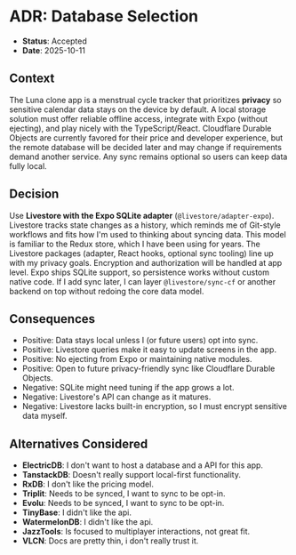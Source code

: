 # ADR: Database Selection

- **Status**: Accepted
- **Date**: 2025-10-11

## Context

The Luna clone app is a menstrual cycle tracker that prioritizes **privacy** so sensitive calendar data stays on the device by default. A local storage solution must offer reliable offline access, integrate with Expo (without ejecting), and play nicely with the TypeScript/React. Cloudflare Durable Objects are currently favored for their price and developer experience, but the remote database will be decided later and may change if requirements demand another service. Any sync remains optional so users can keep data fully local.

## Decision

Use **Livestore with the Expo SQLite adapter** (`@livestore/adapter-expo`). Livestore tracks state changes as a history, which reminds me of Git-style workflows and fits how I'm used to thinking about syncing data. This model is familiar to the Redux store, which I have been using for years. The Livestore packages (adapter, React hooks, optional sync tooling) line up with my privacy goals. Encryption and authorization will be handled at app level. Expo ships SQLite support, so persistence works without custom native code. If I add sync later, I can layer `@livestore/sync-cf` or another backend on top without redoing the core data model.

## Consequences

- Positive: Data stays local unless I (or future users) opt into sync.
- Positive: Livestore queries make it easy to update screens in the app.
- Positive: No ejecting from Expo or maintaining native modules.
- Positive: Open to future privacy-friendly sync like Cloudflare Durable Objects.
- Negative: SQLite might need tuning if the app grows a lot.
- Negative: Livestore's API can change as it matures.
- Negative: Livestore lacks built-in encryption, so I must encrypt sensitive data myself.

## Alternatives Considered

- **ElectricDB**: I don't want to host a database and a API for this app.
- **TanstackDB**: Doesn't really support local-first functionality.
- **RxDB**: I don't like the pricing model.
- **Triplit**: Needs to be synced, I want to sync to be opt-in.
- **Evolu**: Needs to be synced, I want to sync to be opt-in.
- **TinyBase**: I didn't like the api.
- **WatermelonDB**: I didn't like the api.
- **JazzTools**: Is focused to multiplayer interactions, not great fit.
- **VLCN**: Docs are pretty thin, i don't really trust it.
